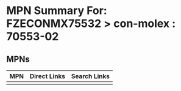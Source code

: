 



# MPN Summary For: FZECONMX75532 > con-molex : 70553-02

## MPNs
  

|MPN|Direct Links|Search Links|
| :--- | :--- | :--- |
||||
